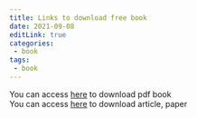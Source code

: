 ```yaml
---
title: Links to download free book
date: 2021-09-08
editLink: true
categories:
 - book
tags:
 - book
---
```

You can access [here](https://jp1lib.org/ ) to download pdf book  
You can access [here](https://sci-hub.do/) to download article, paper
